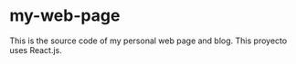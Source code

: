 # my-web-page
This is the source code of my personal web page and blog. This proyecto uses React.js.

